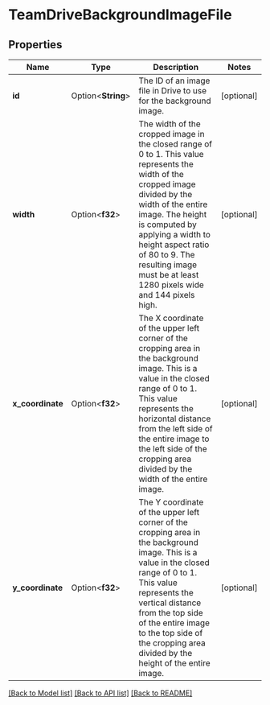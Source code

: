 # TeamDriveBackgroundImageFile

## Properties

Name | Type | Description | Notes
------------ | ------------- | ------------- | -------------
**id** | Option<**String**> | The ID of an image file in Drive to use for the background image. | [optional]
**width** | Option<**f32**> | The width of the cropped image in the closed range of 0 to 1. This value represents the width of the cropped image divided by the width of the entire image. The height is computed by applying a width to height aspect ratio of 80 to 9. The resulting image must be at least 1280 pixels wide and 144 pixels high. | [optional]
**x_coordinate** | Option<**f32**> | The X coordinate of the upper left corner of the cropping area in the background image. This is a value in the closed range of 0 to 1. This value represents the horizontal distance from the left side of the entire image to the left side of the cropping area divided by the width of the entire image. | [optional]
**y_coordinate** | Option<**f32**> | The Y coordinate of the upper left corner of the cropping area in the background image. This is a value in the closed range of 0 to 1. This value represents the vertical distance from the top side of the entire image to the top side of the cropping area divided by the height of the entire image. | [optional]

[[Back to Model list]](../README.md#documentation-for-models) [[Back to API list]](../README.md#documentation-for-api-endpoints) [[Back to README]](../README.md)


